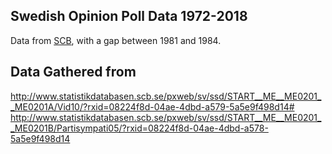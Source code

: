 ## Swedish Opinion Poll Data 1972-2018
Data from [SCB](https://www.scb.se/), with a gap between 1981 and 1984.

## Data Gathered from
http://www.statistikdatabasen.scb.se/pxweb/sv/ssd/START__ME__ME0201__ME0201A/Vid10/?rxid=08224f8d-04ae-4dbd-a579-5a5e9f498d14#
http://www.statistikdatabasen.scb.se/pxweb/sv/ssd/START__ME__ME0201__ME0201B/Partisympati05/?rxid=08224f8d-04ae-4dbd-a578-5a5e9f498d14

